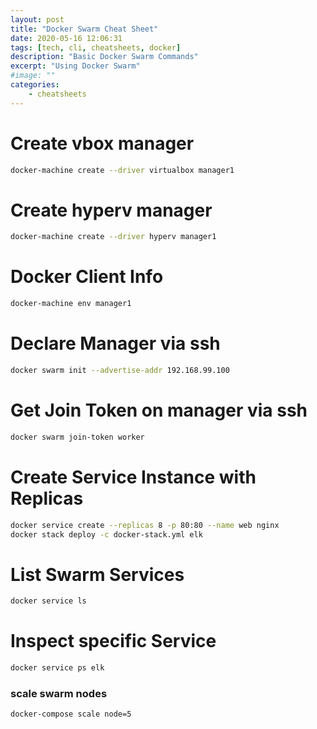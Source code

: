 ```yaml
---
layout: post
title: "Docker Swarm Cheat Sheet"
date: 2020-05-16 12:06:31
tags: [tech, cli, cheatsheets, docker]
description: "Basic Docker Swarm Commands"
excerpt: "Using Docker Swarm"
#image: ""
categories:
    - cheatsheets
---
```


# Create vbox manager

```bash
docker-machine create --driver virtualbox manager1
```

# Create hyperv manager

```bash
docker-machine create --driver hyperv manager1
```

# Docker Client Info

```bash
docker-machine env manager1
```

# Declare Manager via ssh

```bash
docker swarm init --advertise-addr 192.168.99.100
```

# Get Join Token on manager via ssh

```bash
docker swarm join-token worker
```

# Create Service Instance with Replicas

```bash
docker service create --replicas 8 -p 80:80 --name web nginx
docker stack deploy -c docker-stack.yml elk
```

# List Swarm Services

```bash
docker service ls
```

# Inspect specific Service

```bash
docker service ps elk
```

### scale swarm nodes

```bash
docker-compose scale node=5
```